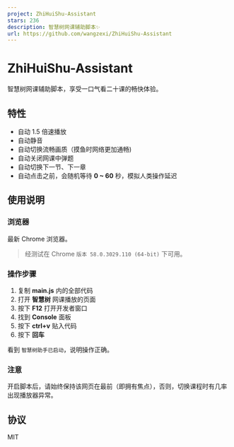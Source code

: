 ```yaml
---
project: ZhiHuiShu-Assistant
stars: 236
description: 智慧树网课辅助脚本✨
url: https://github.com/wangzexi/ZhiHuiShu-Assistant
---
```


ZhiHuiShu-Assistant
===================

智慧树网课辅助脚本，享受一口气看二十课的畅快体验。

特性
--

-   自动 1.5 倍速播放
-   自动静音
-   自动切换流畅画质（摸鱼时网络更加通畅)
-   自动关闭网课中弹题
-   自动切换下一节、下一章
-   自动点击之前，会随机等待 **0 ~ 60** 秒，模拟人类操作延迟

使用说明
----

### 浏览器

最新 Chrome 浏览器。

> 经测试在 Chrome `版本 58.0.3029.110 (64-bit)` 下可用。

### 操作步骤

1.  复制 **main.js** 内的全部代码
2.  打开 **智慧树** 网课播放的页面
3.  按下 **F12** 打开开发者窗口
4.  找到 **Console** 面板
5.  按下 **ctrl+v** 贴入代码
6.  按下 **回车**

看到 `智慧树助手已启动`，说明操作正确。

### 注意

开启脚本后，请始终保持该网页在最前（即拥有焦点），否则，切换课程时有几率出现播放器异常。

协议
--

MIT
